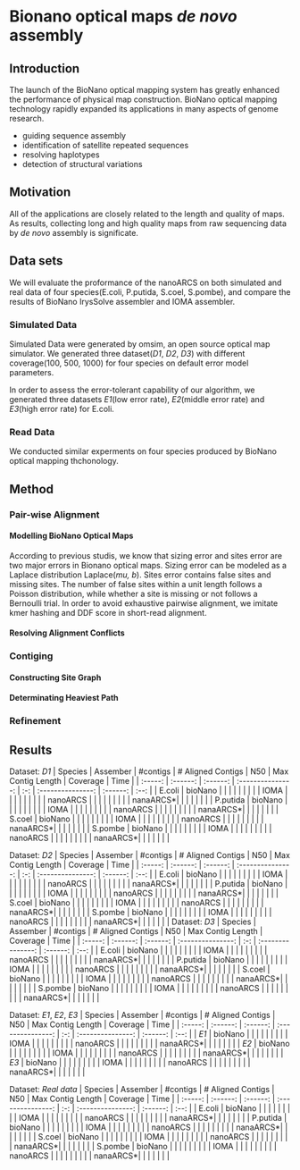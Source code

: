 # Bionano optical maps *de novo* assembly

## Introduction
The launch of the BioNano optical mapping system has greatly enhanced the performance of physical map construction. 
BioNano optical mapping technology rapidly expanded its applications in many aspects of genome research.
- guiding sequence assembly
- identification of satellite repeated sequences
- resolving haplotypes
- detection of structural variations

## Motivation
All of the applications are closely related to the length and quality of maps. As results, collecting long and high quality maps from raw sequencing data by *de novo* assembly is significate.

## Data sets
We will evaluate the proformance of the nanoARCS on both simulated and real data of four species(E.coli, P.putida, S.coel, S.pombe), and compare the results of BioNano IrysSolve assembler and IOMA assembler.

### Simulated Data
Simulated Data were generated by omsim, an open source optical map simulator. We generated three dataset(*D1*, *D2*, *D3*) with different coverage(100, 500, 1000) for four species on default error model parameters.

In order to assess the error-tolerant capability of our algorithm, we generated three datasets *E1*(low error rate), *E2*(middle error rate) and *E3*(high error rate) for E.coli. 

### Read Data
We conducted similar experments on four species produced by BioNano optical mapping thchonology. 

## Method
### Pair-wise Alignment
#### Modelling BioNano Optical Maps
According to previous studis, we know that sizing error and sites error are two major errors in Bionano optical maps. Sizing error can be modeled as a Laplace distribution Laplace(*mu, b*). Sites error contains false sites and missing sites. The number of false sites within a unit length follows a Poisson distribution, while whether a site is missing or not follows a Bernoulli trial. 
In order to avoid exhaustive pairwise alignment, we imitate kmer hashing and DDF score in short-read alignment. 
#### Resolving Alignment Conflicts

### Contiging
#### Constructing Site Graph

#### Determinating Heaviest Path

### Refinement

## Results
Dataset: *D1*
| Species | Assember | #contigs | # Aligned Contigs | N50 | Max Contig Length | Coverage | Time |
| :-----: | :------: | :------: | :---------------: | :-: | :---------------: | :------: | :--: |
| E.coli  | bioNano  |          |                   |     |                   |          |      |
|         | IOMA     |          |                   |     |                   |          |      |
|         | nanoARCS |          |                   |     |                   |          |      |
|         | nanaARCS*|          |                   |     |                   |          |      |
| P.putida | bioNano |          |                   |     |                   |          |      |
|         | IOMA     |          |                   |     |                   |          |      |
|         | nanoARCS |          |                   |     |                   |          |      |
|         | nanaARCS*|          |                   |     |                   |          |      |
| S.coel  | bioNano  |          |                   |     |                   |          |      |
|         | IOMA     |          |                   |     |                   |          |      |
|         | nanoARCS |          |                   |     |                   |          |      |
|         | nanaARCS*|          |                   |     |                   |          |      |
| S.pombe | bioNano  |          |                   |     |                   |          |      |
|         | IOMA     |          |                   |     |                   |          |      |
|         | nanoARCS |          |                   |     |                   |          |      |
|         | nanaARCS*|          |                   |     |                   |          |      |

Dataset: *D2*
| Species | Assember | #contigs | # Aligned Contigs | N50 | Max Contig Length | Coverage | Time |
| :-----: | :------: | :------: | :---------------: | :-: | :---------------: | :------: | :--: |
| E.coli  | bioNano  |          |                   |     |                   |          |      |
|         | IOMA     |          |                   |     |                   |          |      |
|         | nanoARCS |          |                   |     |                   |          |      |
|         | nanaARCS*|          |                   |     |                   |          |      |
| P.putida | bioNano |          |                   |     |                   |          |      |
|         | IOMA     |          |                   |     |                   |          |      |
|         | nanoARCS |          |                   |     |                   |          |      |
|         | nanaARCS*|          |                   |     |                   |          |      |
| S.coel  | bioNano  |          |                   |     |                   |          |      |
|         | IOMA     |          |                   |     |                   |          |      |
|         | nanoARCS |          |                   |     |                   |          |      |
|         | nanaARCS*|          |                   |     |                   |          |      |
| S.pombe | bioNano  |          |                   |     |                   |          |      |
|         | IOMA     |          |                   |     |                   |          |      |
|         | nanoARCS |          |                   |     |                   |          |      |
|         | nanaARCS*|          |                   |     |                   |          |      |
Dataset: *D3*
| Species | Assember | #contigs | # Aligned Contigs | N50 | Max Contig Length | Coverage | Time |
| :-----: | :------: | :------: | :---------------: | :-: | :---------------: | :------: | :--: |
| E.coli  | bioNano  |          |                   |     |                   |          |      |
|         | IOMA     |          |                   |     |                   |          |      |
|         | nanoARCS |          |                   |     |                   |          |      |
|         | nanaARCS*|          |                   |     |                   |          |      |
| P.putida | bioNano |          |                   |     |                   |          |      |
|         | IOMA     |          |                   |     |                   |          |      |
|         | nanoARCS |          |                   |     |                   |          |      |
|         | nanaARCS*|          |                   |     |                   |          |      |
| S.coel  | bioNano  |          |                   |     |                   |          |      |
|         | IOMA     |          |                   |     |                   |          |      |
|         | nanoARCS |          |                   |     |                   |          |      |
|         | nanaARCS*|          |                   |     |                   |          |      |
| S.pombe | bioNano  |          |                   |     |                   |          |      |
|         | IOMA     |          |                   |     |                   |          |      |
|         | nanoARCS |          |                   |     |                   |          |      |
|         | nanaARCS*|          |                   |     |                   |          |      |

Dataset: *E1*, *E2*, *E3*
| Species | Assember | #contigs | # Aligned Contigs | N50 | Max Contig Length | Coverage | Time |
| :-----: | :------: | :------: | :---------------: | :-: | :---------------: | :------: | :--: |
| *E1*    | bioNano  |          |                   |     |                   |          |      |
|         | IOMA     |          |                   |     |                   |          |      |
|         | nanoARCS |          |                   |     |                   |          |      |
|         | nanaARCS*|          |                   |     |                   |          |      |
| *E2*     | bioNano |          |                   |     |                   |          |      |
|         | IOMA     |          |                   |     |                   |          |      |
|         | nanoARCS |          |                   |     |                   |          |      |
|         | nanaARCS*|          |                   |     |                   |          |      |
| *E3*    | bioNano  |          |                   |     |                   |          |      |
|         | IOMA     |          |                   |     |                   |          |      |
|         | nanoARCS |          |                   |     |                   |          |      |
|         | nanaARCS*|          |                   |     |                   |          |      |

Dataset: *Real data*
| Species | Assember | #contigs | # Aligned Contigs | N50 | Max Contig Length | Coverage | Time |
| :-----: | :------: | :------: | :---------------: | :-: | :---------------: | :------: | :--: |
| E.coli  | bioNano  |          |                   |     |                   |          |      |
|         | IOMA     |          |                   |     |                   |          |      |
|         | nanoARCS |          |                   |     |                   |          |      |
|         | nanaARCS*|          |                   |     |                   |          |      |
| P.putida | bioNano |          |                   |     |                   |          |      |
|         | IOMA     |          |                   |     |                   |          |      |
|         | nanoARCS |          |                   |     |                   |          |      |
|         | nanaARCS*|          |                   |     |                   |          |      |
| S.coel  | bioNano  |          |                   |     |                   |          |      |
|         | IOMA     |          |                   |     |                   |          |      |
|         | nanoARCS |          |                   |     |                   |          |      |
|         | nanaARCS*|          |                   |     |                   |          |      |
| S.pombe | bioNano  |          |                   |     |                   |          |      |
|         | IOMA     |          |                   |     |                   |          |      |
|         | nanoARCS |          |                   |     |                   |          |      |
|         | nanaARCS*|          |                   |     |                   |          |      |
